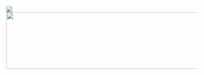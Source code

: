 
<img src="https://capsule-render.vercel.app/api?type=textBg&color=red&height=250&width=400&section=header&text=Hey%20Everyone!&fontSize=85" />

  <img height="150" width="600" align="center" src="https://64.media.tumblr.com/7cd63cc35621e773025c47d88909816d/82f57bfab537864f-f3/s1280x1920/001631ef92b230a8fba56e6dff553733868f3b12.gif"/>


